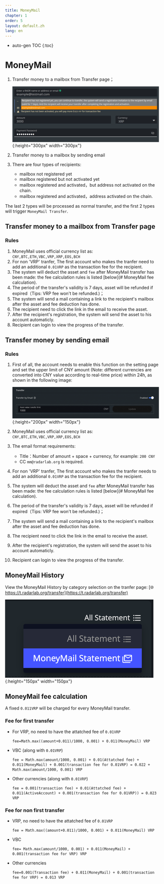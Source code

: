 ```yaml
---
title: MoneyMail
chapter: 1
order: 5
layout: default.zh
lang: en
---
```


* auto-gen TOC
{:toc}

# MoneyMail

1. Transfer money to a mailbox from Transfer page；

    ![money-mail](/assets/images/money_mail/moneymail-en-1024x388.png){:height="300px" width="300px"}

2. Transfer money to a mailbox by sending email
3. There are four types of recipients:
    * mailbox not registered yet
    * mailbox registered but not activated yet
    * mailbox registered and activated，but address not activated on the chain.
    * mailbox registered and activated，address activated on the chain.

The last 2 types will be processed as normal transfer, and the first 2 types will trigger `MoneyMail Transfer`.

## Transfer money to a mailbox from Transfer page

### Rules

1. MoneyMail uses official currency list as: `CNY,BTC,ETH,VBC,VRP,XRP,EOS,BCH`
2. For non 'VRP' tranfer, The first account who makes the tranfer need to add an additional `0.01VRP` as the transaction fee for the recipient.
3. The system will deduct the asset and `fee` after MoneyMail transfer has been made: the fee calculation rules is listed [below](# MoneyMail fee calculation).
4. The period of the transfer's validity is 7 days, asset will be refunded if expired（Tips: VRP fee won't be refunded.)；
5. The system will send a mail containing a link to the recipient's mailbox after the asset and fee deduction has done.
6. The recipient need to click the link in the email to receive the asset.
7. After the recipient's registration, the system will send the asset to his account automaticly.
8. Recipient can login to view the progress of the transfer.

##  Transfer money by sending email

### Rules

1. First of all, the account needs to enable this function on the setting page and set the upper limit of CNY amount (Note: different currencies are converted into CNY value according to real-time price) within 24h, as shown in the following image:

    ![money-mail-settings](/assets/images/money_mail/settings-money-mail-en.png){:height="200px" width="150px"}

2. MoneyMail uses official currency list as: `CNY,BTC,ETH,VBC,VRP,XRP,EOS,BCH`
3. The email format requirements: 
    * Title：Number of amount + space + currency, for example: `200 CNY`
    * CC `mm@radarlab.org` is required.
4. For non 'VRP' tranfer, The first account who makes the tranfer needs to add an additional `0.01VRP` as the transaction fee for the recipient.
5. The system will deduct the asset and `fee` after MoneyMail transfer has been made: the fee calculation rules is listed [below](# MoneyMail fee calculation).
6. The period of the transfer's validity is 7 days, asset will be refunded if expired（Tips: VRP fee won't be refunded.)；
7. The system will send a mail containing a link to the recipient's mailbox after the asset and fee deduction has done.
8. The recipient need to click the link in the email to receive the asset.
9. After the recipient's registration, the system will send the asset to his account automaticly.
10. Recipient can login to view the progress of the transfer.

## MoneyMail History

View the MoneyMail History by category selection on the tranfer page: [🌐 https://t.radarlab.org/transfer](https://t.radarlab.org/transfer)

![money-mail-cn](/assets/images/money_mail/transfer-cat-en.png){:height="150px" width="150px"}

## MoneyMail fee calculation

A fixed `0.011VRP` will be charged for every MoneyMail transfer.

### Fee for first transfer

* For VRP, no need to have the attatched fee of `0.01VRP`

    ```
    fee=Math.max((amount+0.011)/1000, 0.001) + 0.011(MoneyMail) VRP
    ```

* VBC (along with `0.01VRP`)

    ```
    fee = Math.max(amount/1000, 0.001) + 0.01(Attatched fee) + 0.011(MoneyMail) + 0.001(transaction fee for 0.01VRP) = 0.022 + Math.max(amount/1000, 0.001) VRP
    ```

* Other currencies (along with `0.01VRP`)

    ```
    fee = 0.001(transaction fee) + 0.01(Attatched fee) + 0.011(ActiveAccount) + 0.001(transaction fee for 0.01VRP)) = 0.023 VRP
    ```

### Fee for non first transfer

* VRP, no need to have the attatched fee of `0.01VRP`

    ```
    fee = Math.max((amount+0.011)/1000, 0.001) + 0.011(MoneyMail) VRP
    ```

* VBC

    ```
    fee= Math.max(amount/1000, 0.001) + 0.011(MoneyMail) + 0.001(transaction fee for VRP) VRP
    ```

* Other currencies

    ```
    fee=0.001(Transaction fee) + 0.011(MoneyMail) + 0.001(transaction fee for VRP) = 0.013 VRP
    ```
